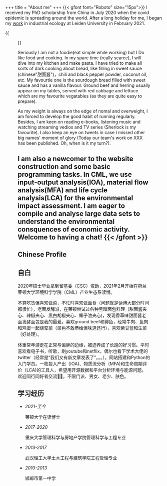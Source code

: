 +++
title = "About me"
+++
{{< gfont font="Roboto" size="15px">}}
I received my PhD scholarship from China in July 2020 when the covid epidemic is spreading around the world. After a long holiday for me, I began my [work](https://www.universiteitleiden.nl/en/staffmembers/1/kai-li#tab-1) in industrial ecology at Leiden University in February 2021.

{{<figure src="https://chi01pap002files.storage.live.com/y4m9I-mue-Tm6FHkbXceQPXtvyCCANDd1ucBIcFM4wTzNggk_Z9tRvxrGIoJmO_elwpukStnRJ5ZXDy2h7B1vhklP7p959n1bKT4526ukBuTqUv7w0pbSQRo8c2EZHsjwHUpeFf5y89PiYhKW1oYHsiETGSmSwllhDF28Aml6uSe8BGMycmXuL77-1QuyLgG4ZJ?width=1928&height=1163&cropmode=none" caption="My family traveling in Sanya, China">}}

Seriously I am not a foodie(eat simple while working) but I Do like food and cooking. In my spare time (really scarce), I will dive into my kitchen and make pasta. I have tried to make all sorts of dark cooking about bread, like filling in sweet sauce (chinese"甜面酱")，chili and black pepper powder, coconut oil, etc. My favourtie one is the sourdough bread filled with sweet sauce and has a vanilla flavour. Ground beef and herring usually appear on my tables, served with red cabbage and lettuce which are my favourite vegatables (as they are quite easy to prepare).

As my weight is always on the edge of nomal and overweight, I am forced to develop the good habit of running regularly. Besides, I am keen on reading e-books, listening music and watching streaming vedios and TV series (Sherlock is my favourite). I also keep an eye on
tweets in case I missed other big names' moment of glory (Today our team's work on XXX has been published. Oh, when is it my turn?).

I am also a newcomer to the website construction and some basic programming tasks. In CML, we use input-output analysis(IOA), material flow analysis(MFA) and life cycle analysis(LCA) for the environmental impact assessment. I am eager to compile and analyse large data sets to understand the environmental consquences of economic activity. Welcome to having a chat!
{{< /gfont >}}
---
## Chinese Profile
## 自白
2020年硕士毕业拿到留基委（CSC）资助，2021年2月开始在荷兰莱顿大学环境科学学院（CML）产业生态系读博。

不算吃货但喜欢做菜，不忙时喜欢做面食（问题就是读博大部分时间都很忙），老面发酵派，在莱顿尝试过各种黑暗面包料理（甜面酱夹心、辣椒夹心、黑白胡椒夹心、椰子油夹心)，发现香草味甜面酱老面发酵面包是我的最爱。喜欢ground beef和鲱鱼，经常牛肉、鱼肉和鸡蛋一起烧荤菜（菜色不敢恭维但味道还行），喜欢紫甘蓝和生菜（好处理）。

体重常年游走在正常与偏胖的边缘，被迫养成了长跑的好习惯。平时喜欢看电子书，听歌，刷youtube和netflix，偶尔也看下学术大佬的twitter（经常是“我们又有新文章发表了”。。。）。网站搭建和Python的入门学员。一枚投入产出（IOA)、物质流分析（MFA)和生命周期评价（LCA)的工具人，希望用开源数据和平台分析环境与能源问题。欢迎同行同好者交流🙋🙋，不限门派、男女、老少、肤色。

## 学习经历

* *2021-至今*     

  莱顿大学在读博士
* *2017-2020*     

  重庆大学管理科学与房地产学院管理科学与工程专业
* *2013-2017*     

  武汉理工大学土木工程与建筑学院工程管理专业  
* *2010-2013*     

  邯郸市第一中学
